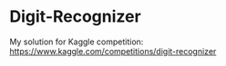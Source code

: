 # Digit-Recognizer
My solution for Kaggle competition: https://www.kaggle.com/competitions/digit-recognizer

